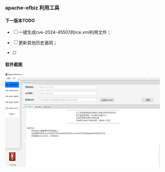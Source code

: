 ### apache-ofbiz 利用工具
#### 下一版本TODO

- [ ] 一键生成cve-2024-45507的rce.xml利用文件；

- [ ] 更新其他历史漏洞；

- [ ] 

  

#### 软件截图

![image-20241005115157763](./README.assets/image-20241005115157763.png)
